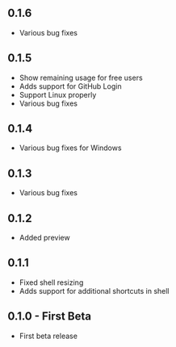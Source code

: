 ## 0.1.6
* Various bug fixes

## 0.1.5
* Show remaining usage for free users
* Adds support for GitHub Login
* Support Linux properly
* Various bug fixes

## 0.1.4
* Various bug fixes for Windows

## 0.1.3
* Various bug fixes

## 0.1.2
* Added preview

## 0.1.1
* Fixed shell resizing
* Adds support for additional shortcuts in shell

## 0.1.0 - First Beta
* First beta release
